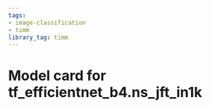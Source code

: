 ```yaml
---
tags:
- image-classification
- timm
library_tag: timm
---
```

# Model card for tf_efficientnet_b4.ns_jft_in1k